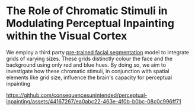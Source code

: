 # The Role of Chromatic Stimuli in Modulating Perceptual Inpainting within the Visual Cortex

We employ a third party [pre-trained facial segmentation](https://github.com/zllrunning/face-parsing.PyTorch) model to integrate grids of varying sizes. These grids distinctly colour the face and the background using only red and blue hues. By doing so, we aim to investigate how these chromatic stimuli, in conjunction with spatial elements like grid size, influence the brain's capacity for perceptual inpainting



https://github.com/consequencesunintended/perceptual-inpainting/assets/44167267/ea0abc22-463e-4f0b-b0bc-08c0c996ff71

